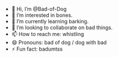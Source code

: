 - 👋 Hi, I’m @Bad-of-Dog
- 👀 I’m interested in bones.
- 🌱 I’m currently learning barking.
- 💞️ I’m looking to collaborate on bad things.
- 📫 How to reach me: whistling
- 😄 Pronouns: bad of dog / dog with bad
- ⚡ Fun fact: badumtss

<!---
Bad-of-Dog/Bad-of-Dog is a ✨ special ✨ repository because its `README.md` (this file) appears on your GitHub profile.
You can click the Preview link to take a look at your changes.
--->
